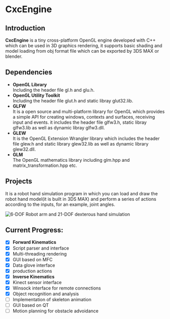 # CxcEngine

## Introduction

 **CxcEngine** is a tiny cross-platform OpenGL engine developed with C++ which can be used in 3D graphics rendering, it supports basic shading and model loading from obj format file which can be exported by 3DS MAX or blender.

## Dependencies

- **OpenGL Library**  
  Including the header file gl.h and glu.h.
- **OpenGL Utility Toolkit**  
  Including the header file glut.h and static libray glut32.lib.
- **GLFW**  
  It is a open source and multi-platform library for OpenGL which provides a simple API for creating windows, contexts and surfaces, receiving input and events. it includes the header file glfw3.h, static libray glfw3.lib as well as dynamic libray glfw3.dll.
- **GLEW**  
  It is the OpenGL Extension Wrangler library which includes the header file glew.h and static library glew32.lib as well as dynamic library glew32.dll.
- **GLM**  
  The OpenGL mathematics library including glm.hpp and matrix_transformation.hpp etc.
  
## Projects

  It is a robot hand simulation program in which you can load and draw the robot hand model(it is built in 3DS MAX) and perform a series of actions according to the inputs, for an example, joint angles.

![6-DOF Robot arm and 21-DOF dexterous hand simulation](http://github.com/cxcscut/CxcEngine/raw/master/Img/Robothand.png)

## Current Progress:

- [x] **Forward Kinematics**
- [x] Script parser and interface
- [x] Multi-threading rendering
- [x] GUI based on MFC
- [x] Data glove interface
- [x] production actions 
- [x] **Inverse Kinematics**
- [x] Kinect sensor interface
- [x] Winsock interface for remote connections
- [x] Object recognition and analysis
- [ ] Implementation of skeleton animation
- [ ] GUI based on QT
- [ ] Motion planning for obstacle advoidance
